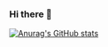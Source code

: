 ### Hi there 👋

[![Anurag's GitHub stats](https://github-readme-stats.vercel.app/api?username=growlingsteph&count_private=true&show_icons=true&theme=dracula&include_all_commits=true)](https://github.com/anuraghazra/github-readme-stats)

<!-- [![Top Langs](https://github-readme-stats.vercel.app/api/top-langs/?username=growlingsteph&count_private=true)](https://github.com/anuraghazra/github-readme-stats)
-->

<!--
**growlingsteph/growlingsteph** is a ✨ _special_ ✨ repository because its `README.md` (this file) appears on your GitHub profile.

Here are some ideas to get you started:

- 🔭 I’m currently working on ...
- 🌱 I’m currently learning ...
- 👯 I’m looking to collaborate on ...
- 🤔 I’m looking for help with ...
- 💬 Ask me about ...
- 📫 How to reach me: ...
- 😄 Pronouns: ...
- ⚡ Fun fact: ...
-->
